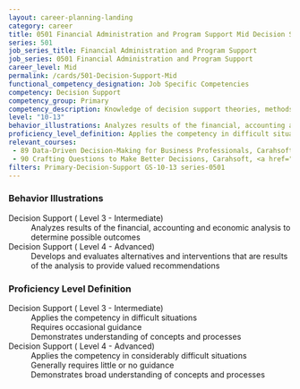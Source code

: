 ```yaml
---
layout: career-planning-landing
category: career
title: 0501 Financial Administration and Program Support Mid Decision Support
series: 501
job_series_title: Financial Administration and Program Support
job_series: 0501 Financial Administration and Program Support
career_level: Mid
permalink: /cards/501-Decision-Support-Mid
functional_competency_designation: Job Specific Competencies
competency: Decision Support
competency_group: Primary
competency_description: Knowledge of decision support theories, methods, and tools for identifying, synthesizing, representing, and evaluating the important aspects of a decision situation and prescribing the recommended course for decision makers and other stakeholders
level: "10-13"
behavior_illustrations: Analyzes results of the financial, accounting and economic analysis to determine possible outcomes ? Develops and evaluates alternatives and interventions that are results of the analysis to provide valued recommendations
proficiency_level_definition: Applies the competency in difficult situations ? Requires occasional guidance ? Demonstrates understanding of concepts and processes ? Applies the competency in considerably difficult situations ? Generally requires little or no guidance ? Demonstrates broad understanding of concepts and processes
relevant_courses: 
 - 89 Data-Driven Decision-Making for Business Professionals, Carahsoft, <a href="https://www.linkedin.com/learning/data-driven-decision-making-for-business-professionals">https://www.linkedin.com/learning/data-driven-decision-making-for-business-professionals</a>
 - 90 Crafting Questions to Make Better Decisions, Carahsoft, <a href="https://www.linkedin.com/learning/crafting-questions-to-make-better-decisions">https://www.linkedin.com/learning/crafting-questions-to-make-better-decisions</a>
filters: Primary-Decision-Support GS-10-13 series-0501
---
```


<div class="desktop:grid-col-6 margin-y-205">
  <div class="border-top-05 bg-white padding-2 shadow-5 height-full members-hover border-1px border-gray-30 border-top-orange radius-lg">
    <h3>Behavior Illustrations</h3>
    <dl class="text-base"><dt>Decision Support ( Level 3 - Intermediate)</dt><dd>Analyzes results of the financial, accounting and economic analysis to determine possible outcomes</dd><dt>Decision Support ( Level 4 - Advanced)</dt><dd>Develops and evaluates alternatives and interventions that are results of the analysis to provide valued recommendations</dd></dl>
  </div>
</div>
<div class="desktop:grid-col-6 margin-y-205">
  <div class="border-top-05 bg-white padding-2 shadow-5 height-full members-hover border-1px border-gray-30 border-top-orange radius-lg">
    <h3>Proficiency Level Definition</h3>
    <dl class="text-base"><dt>Decision Support ( Level 3 - Intermediate)</dt><dd>Applies the competency in difficult situations </dd><dd> Requires occasional guidance </dd><dd> Demonstrates understanding of concepts and processes</dd><dt>Decision Support ( Level 4 - Advanced)</dt><dd>Applies the competency in considerably difficult situations </dd><dd> Generally requires little or no guidance </dd><dd> Demonstrates broad understanding of concepts and processes</dd></dl>
  </div>
</div>